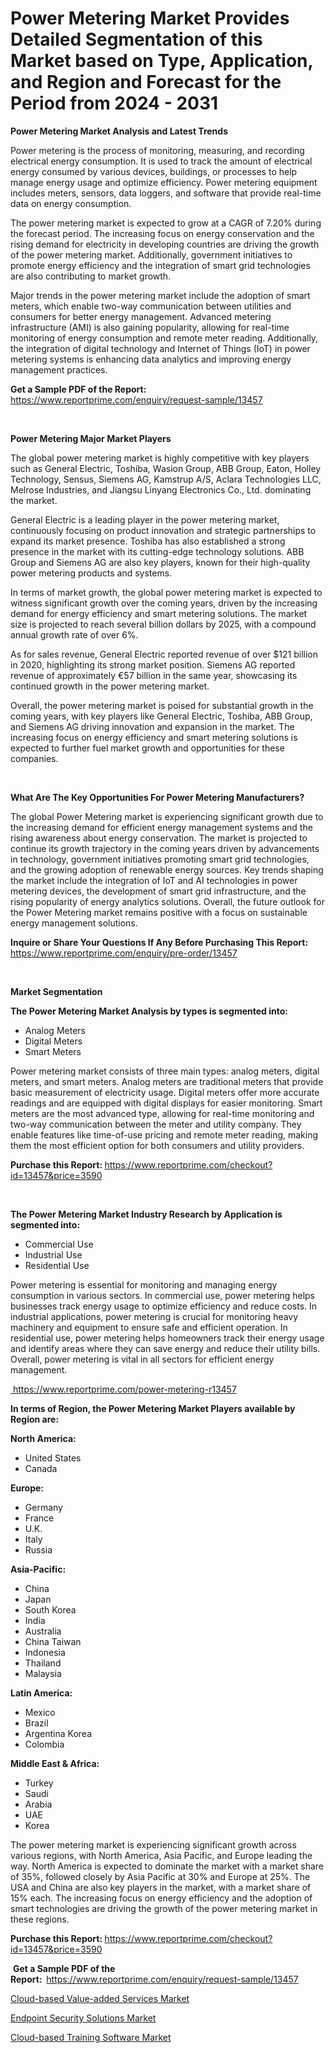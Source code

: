 <p><h1>Power Metering Market Provides Detailed Segmentation of this Market based on Type, Application, and Region and Forecast for the Period from 2024 - 2031</h1></p><p><strong>Power Metering Market Analysis and Latest Trends</strong></p>
<p><p>Power metering is the process of monitoring, measuring, and recording electrical energy consumption. It is used to track the amount of electrical energy consumed by various devices, buildings, or processes to help manage energy usage and optimize efficiency. Power metering equipment includes meters, sensors, data loggers, and software that provide real-time data on energy consumption.</p><p>The power metering market is expected to grow at a CAGR of 7.20% during the forecast period. The increasing focus on energy conservation and the rising demand for electricity in developing countries are driving the growth of the power metering market. Additionally, government initiatives to promote energy efficiency and the integration of smart grid technologies are also contributing to market growth.</p><p>Major trends in the power metering market include the adoption of smart meters, which enable two-way communication between utilities and consumers for better energy management. Advanced metering infrastructure (AMI) is also gaining popularity, allowing for real-time monitoring of energy consumption and remote meter reading. Additionally, the integration of digital technology and Internet of Things (IoT) in power metering systems is enhancing data analytics and improving energy management practices.</p></p>
<p><strong>Get a Sample PDF of the Report:&nbsp;</strong> <a href="https://www.reportprime.com/enquiry/request-sample/13457">https://www.reportprime.com/enquiry/request-sample/13457</a></p>
<p>&nbsp;</p>
<p><strong>Power Metering Major Market Players</strong></p>
<p><p>The global power metering market is highly competitive with key players such as General Electric, Toshiba, Wasion Group, ABB Group, Eaton, Holley Technology, Sensus, Siemens AG, Kamstrup A/S, Aclara Technologies LLC, Melrose Industries, and Jiangsu Linyang Electronics Co., Ltd. dominating the market.</p><p>General Electric is a leading player in the power metering market, continuously focusing on product innovation and strategic partnerships to expand its market presence. Toshiba has also established a strong presence in the market with its cutting-edge technology solutions. ABB Group and Siemens AG are also key players, known for their high-quality power metering products and systems.</p><p>In terms of market growth, the global power metering market is expected to witness significant growth over the coming years, driven by the increasing demand for energy efficiency and smart metering solutions. The market size is projected to reach several billion dollars by 2025, with a compound annual growth rate of over 6%.</p><p>As for sales revenue, General Electric reported revenue of over $121 billion in 2020, highlighting its strong market position. Siemens AG reported revenue of approximately €57 billion in the same year, showcasing its continued growth in the power metering market.</p><p>Overall, the power metering market is poised for substantial growth in the coming years, with key players like General Electric, Toshiba, ABB Group, and Siemens AG driving innovation and expansion in the market. The increasing focus on energy efficiency and smart metering solutions is expected to further fuel market growth and opportunities for these companies.</p></p>
<p>&nbsp;</p>
<p><strong>What Are The Key Opportunities For Power Metering Manufacturers?</strong></p>
<p><p>The global Power Metering market is experiencing significant growth due to the increasing demand for efficient energy management systems and the rising awareness about energy conservation. The market is projected to continue its growth trajectory in the coming years driven by advancements in technology, government initiatives promoting smart grid technologies, and the growing adoption of renewable energy sources. Key trends shaping the market include the integration of IoT and AI technologies in power metering devices, the development of smart grid infrastructure, and the rising popularity of energy analytics solutions. Overall, the future outlook for the Power Metering market remains positive with a focus on sustainable energy management solutions.</p></p>
<p><strong>Inquire or Share Your Questions If Any Before Purchasing This Report:</strong> <a href="https://www.reportprime.com/enquiry/pre-order/13457">https://www.reportprime.com/enquiry/pre-order/13457</a></p>
<p>&nbsp;</p>
<p><strong>Market Segmentation</strong></p>
<p><strong>The Power Metering Market Analysis by types is segmented into:</strong></p>
<p><ul><li>Analog Meters</li><li>Digital Meters</li><li>Smart Meters</li></ul></p>
<p><p>Power metering market consists of three main types: analog meters, digital meters, and smart meters. Analog meters are traditional meters that provide basic measurement of electricity usage. Digital meters offer more accurate readings and are equipped with digital displays for easier monitoring. Smart meters are the most advanced type, allowing for real-time monitoring and two-way communication between the meter and utility company. They enable features like time-of-use pricing and remote meter reading, making them the most efficient option for both consumers and utility providers.</p></p>
<p><strong>Purchase this Report:&nbsp;</strong><a href="https://www.reportprime.com/checkout?id=13457&price=3590">https://www.reportprime.com/checkout?id=13457&price=3590</a></p>
<p>&nbsp;</p>
<p><strong>The Power Metering Market Industry Research by Application is segmented into:</strong></p>
<p><ul><li>Commercial Use</li><li>Industrial Use</li><li>Residential Use</li></ul></p>
<p><p>Power metering is essential for monitoring and managing energy consumption in various sectors. In commercial use, power metering helps businesses track energy usage to optimize efficiency and reduce costs. In industrial applications, power metering is crucial for monitoring heavy machinery and equipment to ensure safe and efficient operation. In residential use, power metering helps homeowners track their energy usage and identify areas where they can save energy and reduce their utility bills. Overall, power metering is vital in all sectors for efficient energy management.</p></p>
<p><a href="https://www.reportprime.com/power-metering-r13457">&nbsp;https://www.reportprime.com/power-metering-r13457</a></p>
<p><strong>In terms of Region, the Power Metering Market Players available by Region are:</strong></p>
<p>
    <p> <strong> North America: </strong>
        <ul>
            <li>United States</li>
            <li>Canada</li>
        </ul>
        </p> 
    <p> <strong> Europe: </strong>
        <ul>
            <li>Germany</li>
            <li>France</li>
            <li>U.K.</li>
            <li>Italy</li>
            <li>Russia</li>
        </ul>
        </p> 
    <p> <strong> Asia-Pacific: </strong>
        <ul>
            <li>China</li>
            <li>Japan</li>
            <li>South Korea</li>
            <li>India</li>
            <li>Australia</li>
            <li>China Taiwan</li>
            <li>Indonesia</li>
            <li>Thailand</li>
            <li>Malaysia</li>
        </ul>
        </p> 
    <p> <strong> Latin America: </strong>
        <ul>
            <li>Mexico</li>
            <li>Brazil</li>
            <li>Argentina Korea</li>
            <li>Colombia</li>
        </ul>
        </p> 
    <p> <strong> Middle East & Africa: </strong>
        <ul>
            <li>Turkey</li>
            <li>Saudi</li>
            <li>Arabia</li>
            <li>UAE</li>
            <li>Korea</li>
        </ul>
    </p>
    </p>
<p><p>The power metering market is experiencing significant growth across various regions, with North America, Asia Pacific, and Europe leading the way. North America is expected to dominate the market with a market share of 35%, followed closely by Asia Pacific at 30% and Europe at 25%. The USA and China are also key players in the market, with a market share of 15% each. The increasing focus on energy efficiency and the adoption of smart technologies are driving the growth of the power metering market in these regions.</p></p>
<p><strong>Purchase this Report: </strong><a href="https://www.reportprime.com/checkout?id=13457&price=3590">https://www.reportprime.com/checkout?id=13457&price=3590</a></p>
<p>&nbsp;<strong>Get a Sample PDF of the Report:&nbsp;&nbsp;</strong><a href="https://www.reportprime.com/enquiry/request-sample/13457">https://www.reportprime.com/enquiry/request-sample/13457</a></p>
<p><strong></strong></p>
<p><p><a href="https://view.publitas.com/reportprime-1/global-cloud-based-value-added-services-market-opportunities-and-forecast-for-period-from-2024-to-2031/">Cloud-based Value-added Services Market</a></p><p><a href="https://github.com/niyotibauri9/Market-Research-Report-List-1/blob/main/endpoint-security-solutions-market.md">Endpoint Security Solutions Market</a></p><p><a href="https://view.publitas.com/reportprime-1/cloud-based-training-software-market-forecasts-market-trends-and-impact-analysis-2024-2031/">Cloud-based Training Software Market</a></p></p>